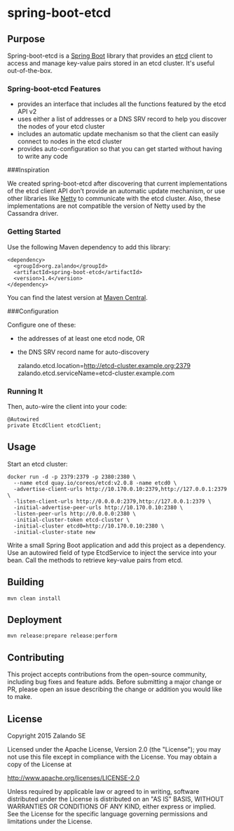 # spring-boot-etcd

## Purpose

Spring-boot-etcd is a [Spring Boot](http://projects.spring.io/spring-boot/) library that provides an [etcd](https://github.com/coreos/etcd) client to access and manage key-value pairs stored in an etcd cluster. It's useful out-of-the-box.

### Spring-boot-etcd Features

- provides an interface that includes all the functions featured by the etcd API v2
- uses either a list of addresses or a DNS SRV record to help you discover the nodes of your etcd cluster
- includes an automatic update mechanism so that the client can easily connect to nodes in the etcd cluster
- provides auto-configuration so that you can get started without having to write any code

###Inspiration

We created spring-boot-etcd after discovering that current implementations of the etcd client API don’t provide an automatic update mechanism, or use other libraries like [Netty](http://netty.io/) to communicate with the etcd cluster. Also, these implementations are not compatible the version of Netty used by the Cassandra driver.

### Getting Started

Use the following Maven dependency to add this library:

    <dependency>
      <groupId>org.zalando</groupId>
      <artifactId>spring-boot-etcd</artifactId>
      <version>1.4</version>
    </dependency>

You can find the latest version at [Maven Central](http://search.maven.org/#search|ga|1|g%3A%22org.zalando%22%20a%3A%22spring-boot-etcd%22).

###Configuration

Configure one of these: 
- the addresses of at least one etcd node, OR
- the DNS SRV record name for auto-discovery


    zalando.etcd.location=http://etcd-cluster.example.org:2379
    zalando.etcd.serviceName=etcd-cluster.example.com

### Running It

Then, auto-wire the client into your code:

    @Autowired
    private EtcdClient etcdClient;

## Usage

Start an etcd cluster:

    docker run -d -p 2379:2379 -p 2380:2380 \
      --name etcd quay.io/coreos/etcd:v2.0.8 -name etcd0 \
      -advertise-client-urls http://10.170.0.10:2379,http://127.0.0.1:2379 \
      -listen-client-urls http://0.0.0.0:2379,http://127.0.0.1:2379 \
      -initial-advertise-peer-urls http://10.170.0.10:2380 \
      -listen-peer-urls http://0.0.0.0:2380 \
      -initial-cluster-token etcd-cluster \
      -initial-cluster etcd0=http://10.170.0.10:2380 \
      -initial-cluster-state new

Write a small Spring Boot application and add this project as a dependency. Use an autowired field of type EtcdService to inject the service into your bean. Call the methods to retrieve key-value pairs from etcd.

## Building

    mvn clean install

## Deployment

    mvn release:prepare release:perform

## Contributing

This project accepts contributions from the open-source community, including bug fixes and feature adds. Before submitting a major change or PR, please open an issue describing the change or addition you would like to make.

## License

Copyright 2015 Zalando SE

Licensed under the Apache License, Version 2.0 (the "License");
you may not use this file except in compliance with the License.
You may obtain a copy of the License at

http://www.apache.org/licenses/LICENSE-2.0

Unless required by applicable law or agreed to in writing, software
distributed under the License is distributed on an "AS IS" BASIS,
WITHOUT WARRANTIES OR CONDITIONS OF ANY KIND, either express or implied.
See the License for the specific language governing permissions and
limitations under the License.
